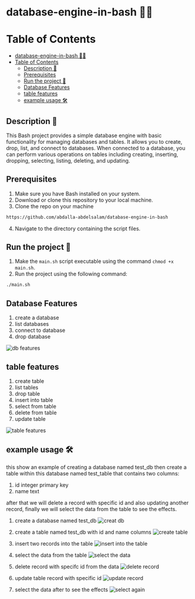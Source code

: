 # database-engine-in-bash 🐱‍🏍
Table of Contents
==================

- [database-engine-in-bash 🐱‍🏍](#database-engine-in-bash-)
- [Table of Contents](#table-of-contents)
  - [Description 🧐](#description-)
  - [Prerequisites](#prerequisites)
  - [Run the project 🚀](#run-the-project-)
  - [Database Features](#database-features)
  - [table features](#table-features)
  - [example usage 🛠](#example-usage-)



## Description 🧐
This Bash project provides a simple database engine with basic functionality for managing databases and tables. It allows you to create, drop, list, and connect to databases. When connected to a database, you can perform various operations on tables including creating, inserting, dropping, selecting, listing, deleting, and updating.


## Prerequisites

1. Make sure you have Bash installed on your system.
2. Download or clone this repository to your local machine.
3. Clone the repo on your machine
```bash
https://github.com/abdalla-abdelsalam/database-engine-in-bash
```
4. Navigate to the directory containing the script files.

## Run the project 🚀
1. Make the `main.sh` script executable using the command `chmod +x main.sh`.
2. Run the project using the following command: 
```bash
./main.sh
```

## Database Features
1. create a database
2. list databases
3. connect to database
4. drop database
   
![db features](https://github.com/abdalla-abdelsalam/database-engine-in-bash/assets/51873396/25d5d708-bbe5-4318-a37e-48b013f9cc72)

## table features
1. create table
2. list tables
3. drop table
4. insert into table
5. select from table
6. delete from table
7. update table

![table features](https://github.com/abdalla-abdelsalam/database-engine-in-bash/assets/51873396/7bf4829c-0f05-4f11-bd89-33fe4b0ce96a)

## example usage 🛠
this show an example of creating a database named test_db then create a table within this database named test_table that contains two columns:
1. id integer primary key 
2. name text
   
after that we will delete a record with specific id and also updating another record, finally we will select the data from the table to see the effects.

1. create a database named test_db
![creat db](https://github.com/abdalla-abdelsalam/database-engine-in-bash/assets/51873396/125e3a45-22e3-4d0f-916c-d576a42c2c71)

2. create a table named test_db with id and name columns
![create table](https://github.com/abdalla-abdelsalam/database-engine-in-bash/assets/51873396/4f868e9a-2cb9-445b-9616-b1fcc1cb3dfa)

3. insert two records into the table
![insert into the table](https://github.com/abdalla-abdelsalam/database-engine-in-bash/assets/51873396/0d1daa76-7512-43cb-b7a1-8cded77cdd92)

4. select the data from the table
![select the data](https://github.com/abdalla-abdelsalam/database-engine-in-bash/assets/51873396/d56f1929-1714-4945-8db9-1cc687263182)

5. delete record with specifc id from the data
![delete record](https://github.com/abdalla-abdelsalam/database-engine-in-bash/assets/51873396/73b910db-d1e6-42bf-81a9-b4cbb469d60b)

6. update table record with specific id
![update record](https://github.com/abdalla-abdelsalam/database-engine-in-bash/assets/51873396/316cae2f-6154-4ff2-8277-57b5f39270a4)

7. select the data after to see the effects
![select again](https://github.com/abdalla-abdelsalam/database-engine-in-bash/assets/51873396/3c6b437f-2abc-482e-b6f6-86382062f191)